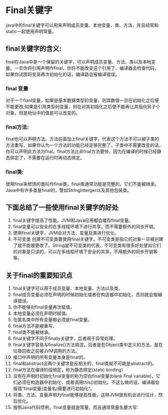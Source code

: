 # Final关键字

java中的final关键字可以用来声明成员变量、本地变量、类、方法，并且经常和static一起使用声明常量。

## final关键字的含义:

final在Java中是一个保留的关键字，可以声明成员变量、方法、类以及本地变量。一旦你将引用声明作final，你将不能改变这个引用了，编译器会检查代码，如果你试图将变吴再次初始化的话，编译路会报编译错误。

### final 变量

​		对于一个fianl变量，如果是基本数据类型的变量，则其数值一旦在初始化之后便不能更改;如果是引用类型的变量，则在对其初始化之后便不能再让其指向另子个对象，但是地址中的值是可以改变的。


### final方法:

​		final也可以声明方法。方法前面加上final关键字，代表这个方法不可以被子类的方法重写。如果你认为一个方法的功能已经足够完整了，子类中不需要改变的话，你可以声明此方法为fnal。final方法比非fnal方法要快，因为在编译的时候已经静态绑定了，不需要在运行时再动态绑定。

### final类:

​		使用final来修饰的类叫作final类。final类通常功能是完整的，它们不能被继承。Java中有许多类是final的，警如StringInterger以及其他包装类。

## 下面总结了一些使用final关键字的好处

1. final关键字提高了性能。JVM和Java应用都会缓存final变量。
2. final变量可以安全的在多线程环境下进行共享，而不需要额外的同步开销。
3. 使用final关键字，JVM会对方法、变量及类进行优化。
4. 不可变类
   创建不可变类要使用final关键字。不可变类是指它的对象一旦被创建了就不能被更改了。String是不可变类的代表。不可变类有很多好处譬如它们的对象是只读的，可以在多线程环境下安全的共享，不用额外的同步开销等等。

## 关于final的重要知识点

1. final关键字可以用于成员变量、本地变量、方法以及类。
2. final成员变量必须在声明的时候初始化或者在构造器中初始化，否则就会报编译错误。
3. 你不能够对final变量再次赋值。
4. 本地变量必须在声明时赋值。
5. 在匿名类中所有变量都必须是final变量。
6. final方法不能被重写。
7. final类不能被继承。
8. final关键字不同于finally关键字，后者用于异常处理。
9. final关键字容易与finalize()方法搞混，后者是在Object类中定义的方法，是在垃圾回收之前被JVM调用的方法。
10. 接口中声明的所有变量本身是final的。
11. final和abstract这两个关键字是反相关的，final类就不可能是abstract的。
12. final方法在编译阶段绑定，称为静态绑定(static binding)
13. 没有在声明时初始化final变量的称为空白final变量(blank final variable)，它们必须在构造器中初始化，或者调用this()初始化。不这么做的话，编译器会报错“final变量(变量名)需要进行初始化”。
14. 将类、方法、变量声明为final能够提高性能，这样JVM就有机会进行估计，然后优化。
15. 按照Java代码惯例，final变量就是常量，而且通常常量名要大写:
